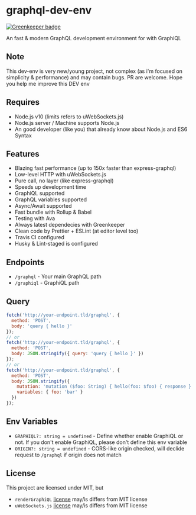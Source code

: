 # graphql-dev-env

[![Greenkeeper badge](https://badges.greenkeeper.io/dalisoft/graphql-dev-env.svg)](https://greenkeeper.io/)

An fast & modern GraphQL development environment for with GraphiQL

## Note

This dev-env is very new/young project, not complex (as i'm focused on simplicity & performance) and may contain bugs. PR are welcome. Hope you help me improve this DEV env

## Requires

- Node.js v10 (limits refers to uWebSockets.js)
- Node.js server / Machine supports Node.js
- An good developer (like you) that already know about Node.js and ES6 Syntax

## Features

- Blazing fast performance (up to 150x faster than express-graphql)
- Low-level HTTP with uWebSockets.js
- Pure call, no layer (like express-graphql)
- Speeds up development time
- GraphiQL supported
- GraphQL variables supported
- Async/Await supported
- Fast bundle with Rollup & Babel
- Testing with Ava
- Always latest dependecies with Greenkeeper
- Clean code by Prettier + ESLint (at editor level too)
- Travis CI configured
- Husky & Lint-staged is configured

## Endpoints

- `/graphql` - Your main GraphQL path
- `/graphiql` - GraphiQL path

## Query

```js
fetch('http://your-endpoint.tld/graphql', {
  method: 'POST',
  body: 'query { hello }'
});
// or
fetch('http://your-endpoint.tld/graphql', {
  method: 'POST',
  body: JSON.stringify({ query: 'query { hello }' })
});
// or
fetch('http://your-endpoint.tld/graphql', {
  method: 'POST',
  body: JSON.stringify({
    mutation: 'mutation ($foo: String) { hello(foo: $foo) { response } }',
    variables: { foo: 'bar' }
  })
});
```

## Env Variables

- `GRAPHIQL?: string = undefined` - Define whether enable GraphiQL or not. If you don't enable GraphiQL, please don't define this env variable
- `ORIGIN?: string = undefined` - CORS-like origin checked, will declide request to `/graphql` if origin does not match

## License

This project are licensed under MIT, but

- `renderGraphiQL` [license](https://github.com/graphql/express-graphql/blob/master/LICENSE) may/is differs from MIT license
- `uWebSockets.js` [license](https://github.com/uNetworking/uWebSockets.js/blob/master/LICENSE) may/is differs from MIT license
